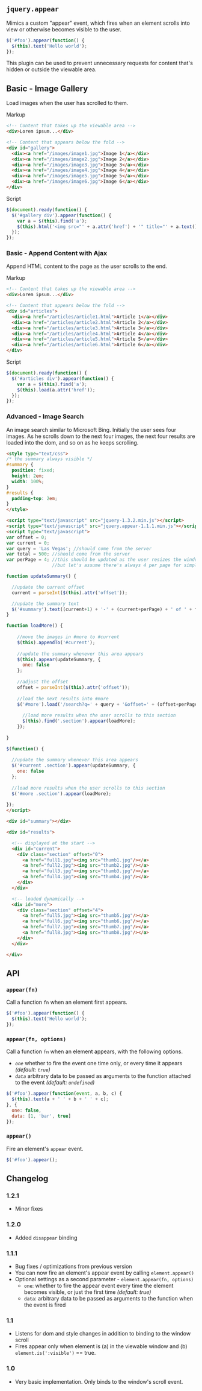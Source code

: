 ## `jquery.appear`

Mimics a custom "appear" event, which fires when an element scrolls into view or otherwise becomes visible to the user.

``` js
$('#foo').appear(function() {
  $(this).text('Hello world');
});
```

This plugin can be used to prevent unnecessary requests for content that's hidden or outside the viewable area.


## Basic - Image Gallery

Load images when the user has scrolled to them.

Markup
``` html
<!-- Content that takes up the viewable area -->
<div>Lorem ipsum...</div>

<!-- Content that appears below the fold -->
<div id="gallery">
  <div><a href="/images/image1.jpg">Image 1</a></div>
  <div><a href="/images/image2.jpg">Image 2</a></div>
  <div><a href="/images/image3.jpg">Image 3</a></div>
  <div><a href="/images/image4.jpg">Image 4</a></div>
  <div><a href="/images/image5.jpg">Image 5</a></div>
  <div><a href="/images/image6.jpg">Image 6</a></div>
</div>
```

Script
``` js
$(document).ready(function() {
  $('#gallery div').appear(function() {
    var a = $(this).find('a');
    $(this).html('<img src="' + a.attr('href') + '" title="' + a.text() + '" />');
  });
});
```

### Basic - Append Content with Ajax

Append HTML content to the page as the user scrolls to the end.

Markup
``` html
<!-- Content that takes up the viewable area -->
<div>Lorem ipsum...</div>

<!-- Content that appears below the fold -->
<div id="articles">
  <div><a href="/articles/article1.html">Article 1</a></div>
  <div><a href="/articles/article2.html">Article 2</a></div>
  <div><a href="/articles/article3.html">Article 3</a></div>
  <div><a href="/articles/article4.html">Article 4</a></div>
  <div><a href="/articles/article5.html">Article 5</a></div>
  <div><a href="/articles/article6.html">Article 6</a></div>
</div>
```

Script
``` js
$(document).ready(function() {
  $('#articles div').appear(function() {
    var a = $(this).find('a');
    $(this).load(a.attr('href'));
  });
});
```

### Advanced - Image Search

An image search similar to Microsoft Bing.  Initially the user sees four images.  As he scrolls down to the next four images, the next four results are loaded into the dom, and so on as he keeps scrolling.

``` html
<style type="text/css">
/* the summary always visible */
#summary {
  position: fixed;
  height: 2em;
  width: 100%;
}
#results {
  padding-top: 2em;
}
</style>

<script type="text/javascript" src="jquery-1.3.2.min.js"></script>
<script type="text/javascript" src="jquery.appear-1.1.1.min.js"></script>
<script type="text/javascript">
var offset = 0;
var current = 0;
var query = 'Las Vegas'; //should come from the server
var total = 500; //should come from the server
var perPage = 4; //this should be updated as the user resizes the window, 
                 //but let's assume there's always 4 per page for simplicity

function updateSummary() {

  //update the current offset
  current = parseInt($(this).attr('offset'));

  //update the summary text
  $('#summary').text((current+1) + '-' + (current+perPage) + ' of ' + total + ' results for' + query);
}

function loadMore() {
  
    //move the images in #more to #current
    $(this).appendTo('#current');
    
    //update the summary whenever this area appears
    $(this).appear(updateSummary, { 
      one: false
    };
    
    //adjust the offset
    offset = parseInt($(this).attr('offset'));
    
    //load the next results into #more
    $('#more').load('/search?q=' + query + '&offset=' + (offset+perPage), function() {
    
      //load more results when the user scrolls to this section
      $(this).find('.section').appear(loadMore);
    });
    
}

$(function() {
  
  //update the summary whenever this area appears
  $('#current .section').appear(updateSummary, { 
    one: false
  };
  
  //load more results when the user scrolls to this section
  $('#more .section').appear(loadMore);
  
});
</script>

<div id="summary"></div>

<div id="results">

  <!-- displayed at the start -->
  <div id="current">
    <div class="section" offset="0">
      <a href="full1.jpg"><img src="thumb1.jpg"/></a>
      <a href="full2.jpg"><img src="thumb2.jpg"/></a>
      <a href="full3.jpg"><img src="thumb3.jpg"/></a>
      <a href="full4.jpg"><img src="thumb4.jpg"/></a>
    </div>
  </div>

  <!-- loaded dynamically -->
  <div id="more">
    <div class="section" offset="4">
      <a href="full5.jpg"><img src="thumb5.jpg"/></a>
      <a href="full6.jpg"><img src="thumb6.jpg"/></a>
      <a href="full7.jpg"><img src="thumb7.jpg"/></a>
      <a href="full8.jpg"><img src="thumb8.jpg"/></a>
    </div>
  </div>

</div>
```






## API

### `appear(fn)`

Call a function `fn` when an element first appears.

``` js
$('#foo').appear(function() {
  $(this).text('Hello world');
});
```

### `appear(fn, options)`

Call a function `fn` when an element appears, with the following options.

  * *`one`* whether to fire the event one time only, or every time it appears _(default: `true`)_
  * *`data`* arbitrary data to be passed as arguments to the function attached to the event _(default: `undefined`)_

``` js
$('#foo').appear(function(event, a, b, c) {
  $(this).text(a + ' ' + b + ' ' + c);
}, { 
  one: false,
  data: [1, 'bar', true]
});
```

### `appear()`

Fire an element's `appear` event.

``` js
$('#foo').appear();
```



## Changelog

### 1.2.1

  * Minor fixes

### 1.2.0

  * Added `disappear` binding

### 1.1.1

  * Bug fixes / optimizations from previous version
  * You can now fire an element's appear event by calling `element.appear()`
  * Optional settings as a second parameter - `element.appear(fn, options)`
    * `one`: whether to fire the appear event every time the element becomes visible, or just the first time _(default: true)_
    * `data`: arbitrary data to be passed as arguments to the function when the event is fired

### 1.1

  * Listens for dom and style changes in addition to binding to the window scroll
  * Fires appear only when element is (a) in the viewable window and (b) `element.is(':visible')` == true.

### 1.0

  * Very basic implementation.  Only binds to the window's scroll event.


